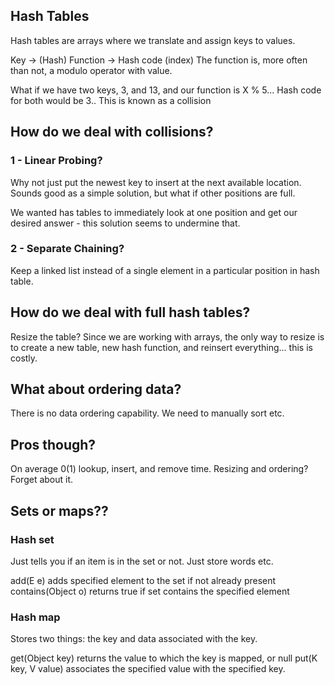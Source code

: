 ## Hash Tables

Hash tables are arrays where we translate and assign keys to values.

Key -> (Hash) Function -> Hash code (index)
The function is, more often than not, a modulo operator with value.

What if we have two keys,
3, and 13, and our function is X % 5...
Hash code for both would be 3..
This is known as a collision


## How do we deal with collisions? 

### 1 - Linear Probing?

Why not just put the newest key to insert at the next available location.
Sounds good as a simple solution, but what if other positions are full.

We wanted has tables to immediately look at one position and get our desired answer -
this solution seems to undermine that.


### 2 - Separate Chaining?

Keep a linked list instead of a single element in a particular position in hash table.


## How do we deal with full hash tables?

Resize the table? Since we are working with arrays, the only way to resize is to create a 
new table, new hash function, and reinsert everything... this is costly.

## What about ordering data?

There is no data ordering capability. We need to manually sort etc.

## Pros though?

On average 0(1) lookup, insert, and remove time. Resizing and ordering? Forget about it.

## Sets or maps??

### Hash set
Just tells you if an item is in the set or not. Just store words etc.

add(E e) adds specified element to the set if not already present
contains(Object o) returns true if set contains the specified element

### Hash map
Stores two things: the key and data associated with the key.

get(Object key) returns the value to which the key is mapped, or null
put(K key, V value) associates the specified value with the specified key.







